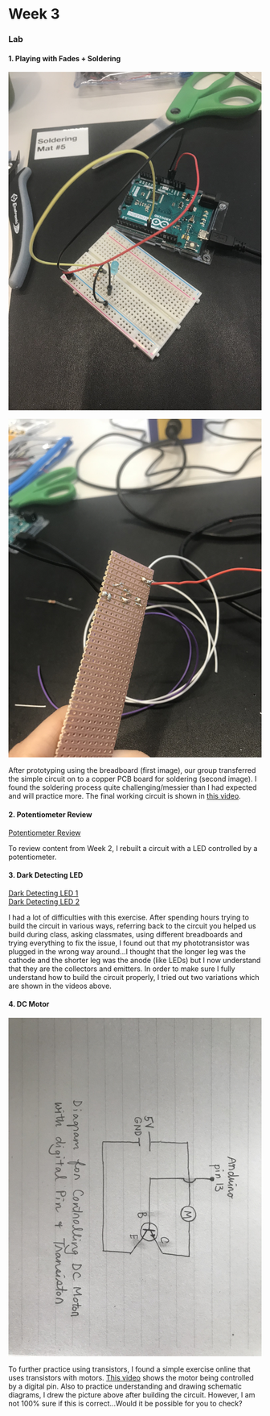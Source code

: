# Week 3

### Lab

#### 1. Playing with Fades + Soldering

![Prototype of a Circuit before Soldering](fadePrototype.JPG)  
  
![Soldered Circuit](solder.JPG)  

After prototyping using the breadboard (first image), our group transferred the simple circuit on to a copper PCB board for soldering (second image). I found the soldering process quite challenging/messier than I had expected and will practice more. The final working circuit is shown in [this video](https://youtu.be/OkDVoLXT7cQ).  

#### 2. Potentiometer Review

[Potentiometer Review](https://youtu.be/_nV3cUQgEfk)

To review content from Week 2, I rebuilt a circuit with a LED controlled by a potentiometer.

#### 3. Dark Detecting LED

[Dark Detecting LED 1](https://youtu.be/PJBI2We9WsI)  
[Dark Detecting LED 2](https://youtu.be/TMGES5NFEIg)
  
I had a lot of difficulties with this exercise. After spending hours trying to build the circuit in various ways, referring back to the circuit you helped us build during class, asking classmates, using different breadboards and trying everything to fix the issue, I found out that my phototransistor was plugged in the wrong way around...I thought that the longer leg was the cathode and the shorter leg was the anode (like LEDs) but I now understand that they are the collectors and emitters. In order to make sure I fully understand how to build the circuit properly, I tried out two variations which are shown in the videos above.

#### 4. DC Motor
  
![Schematic of Motor Transistor Circuit](motorSchematic.JPG)  
  
To further practice using transistors, I found a simple exercise online that uses transistors with motors. [This video](https://youtu.be/B98aGbN63OQ) shows the motor being controlled by a digital pin. Also to practice understanding and drawing schematic diagrams, I drew the picture above after building the circuit. However, I am not 100% sure if this is correct...Would it be possible for you to check?

